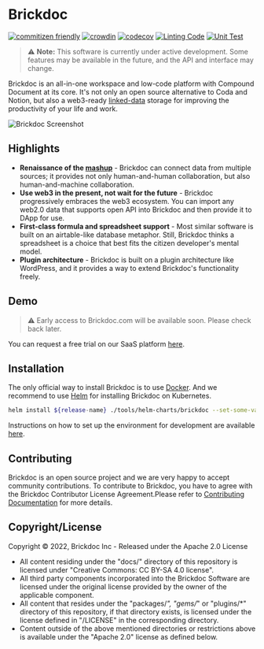 # Brickdoc

[![commitizen friendly](https://img.shields.io/badge/commitizen-friendly-brightgreen.svg)](http://commitizen.github.io/cz-cli/)
[![crowdin](https://badges.crowdin.net/brickdoc/localized.svg)](https://crowdin.com/project/brickdoc)
[![codecov](https://codecov.io/gh/brickdoc/brickdoc/branch/main/graph/badge.svg?token=x3u3HXQA0P)](https://codecov.io/gh/brickdoc/brickdoc)
[![Linting Code](https://github.com/brickdoc/brickdoc/actions/workflows/linting.yml/badge.svg)](https://github.com/brickdoc/brickdoc/actions/workflows/linting.yml)
[![Unit Test](https://github.com/brickdoc/brickdoc/actions/workflows/unit_test.yml/badge.svg)](https://github.com/brickdoc/brickdoc/actions/workflows/unit_test.yml)
> :warning: **Note:** This software is currently under active development. Some features may be available in the future, and the API and interface may change.

Brickdoc is an all-in-one workspace and low-code platform with Compound Document at its core. It's not only an open source alternative to Coda and Notion,
but also a web3-ready [linked-data](https://www.w3.org/standards/semanticweb/data) storage for improving the productivity of your life and work.

![Brickdoc Screenshot](https://pub.us-edge.brickdocusercontent.com/corp/github-growthing/screenshot.png)

## Highlights

- **Renaissance of the [mashup](<https://en.wikipedia.org/wiki/Mashup_(web_application_hybrid)>)** - Brickdoc can connect data from multiple sources; it provides not only human-and-human collaboration, but also human-and-machine collaboration.
- **Use web3 in the present, not wait for the future** - Brickdoc progressively embraces the web3 ecosystem. You can import any web2.0 data that supports open API into Brickdoc and then provide it to DApp for use.
- **First-class formula and spreadsheet support** - Most similar software is built on an airtable-like database metaphor. Still, Brickdoc thinks a spreadsheet is a choice that best fits the citizen developer's mental model.
- **Plugin architecture** - Brickdoc is built on a plugin architecture like WordPress, and it provides a way to extend Brickdoc's functionality freely.

## Demo

> :warning: Early access to Brickdoc.com will be available soon. Please check back later.

You can request a free trial on our SaaS platform [here](https://brickdoc.com/).

## Installation

The only official way to install Brickdoc is to use [Docker](https://www.docker.io/). And we recommend to use [Helm](https://helm.sh/docs/intro/quickstart/) for installing Brickdoc on Kubernetes.

```bash
helm install ${release-name} ./tools/helm-charts/brickdoc --set-some-variable=some-value
```

Instructions on how to set up the environment for development are available [here](./docs/SETUP_DEV_ENV.md).

## Contributing

Brickdoc is an open source project and we are very happy to accept community contributions. To contribute to Brickdoc, you have to agree with the Brickdoc Contributor License Agreement.Please refer to [Contributing Documentation](./docs/CONTRIBUTING.md) for more details.

## Copyright/License

Copyright © 2022, Brickdoc Inc - Released under the Apache 2.0 License

- All content residing under the "docs/" directory of this repository is licensed under "Creative Commons: CC BY-SA 4.0 license".
- All third party components incorporated into the Brickdoc Software are licensed under the original license provided by the owner of the applicable component.
- All content that resides under the "packages/_", "gems/_" or "plugins/\*" directory of this repository, if that directory exists, is licensed under the license defined in "/LICENSE" in the corresponding directory.
- Content outside of the above mentioned directories or restrictions above is available under the "Apache 2.0" license as defined below.
